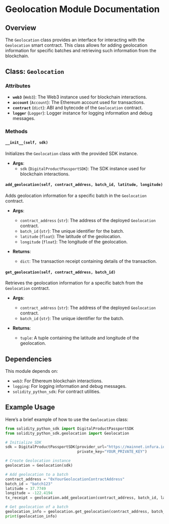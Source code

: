 # Geolocation Module Documentation

## Overview

The `Geolocation` class provides an interface for interacting with the `Geolocation` smart contract. This class allows for adding geolocation information for specific batches and retrieving such information from the blockchain.

## Class: `Geolocation`

### Attributes

- **`web3`** (`Web3`): The Web3 instance used for blockchain interactions.
- **`account`** (`Account`): The Ethereum account used for transactions.
- **`contract`** (`dict`): ABI and bytecode of the `Geolocation` contract.
- **`logger`** (`Logger`): Logger instance for logging information and debug messages.

### Methods

#### `__init__(self, sdk)`

Initializes the `Geolocation` class with the provided SDK instance.

- **Args**:
  - `sdk` (`DigitalProductPassportSDK`): The SDK instance used for blockchain interactions.

#### `add_geolocation(self, contract_address, batch_id, latitude, longitude)`

Adds geolocation information for a specific batch in the `Geolocation` contract.

- **Args**:
  - `contract_address` (`str`): The address of the deployed `Geolocation` contract.
  - `batch_id` (`str`): The unique identifier for the batch.
  - `latitude` (`float`): The latitude of the geolocation.
  - `longitude` (`float`): The longitude of the geolocation.

- **Returns**:
  - `dict`: The transaction receipt containing details of the transaction.

#### `get_geolocation(self, contract_address, batch_id)`

Retrieves the geolocation information for a specific batch from the `Geolocation` contract.

- **Args**:
  - `contract_address` (`str`): The address of the deployed `Geolocation` contract.
  - `batch_id` (`str`): The unique identifier for the batch.

- **Returns**:
  - `tuple`: A tuple containing the latitude and longitude of the geolocation.

## Dependencies

This module depends on:

- `web3`: For Ethereum blockchain interactions.
- `logging`: For logging information and debug messages.
- `solidity_python_sdk`: For contract utilities.

## Example Usage

Here’s a brief example of how to use the `Geolocation` class:

```python
from solidity_python_sdk import DigitalProductPassportSDK
from solidity_python_sdk.geolocation import Geolocation

# Initialize SDK
sdk = DigitalProductPassportSDK(provider_url="https://mainnet.infura.io/v3/YOUR_INFURA_PROJECT_ID",
                                private_key="YOUR_PRIVATE_KEY")

# Create Geolocation instance
geolocation = Geolocation(sdk)

# Add geolocation to a batch
contract_address = "0xYourGeolocationContractAddress"
batch_id = "batch123"
latitude = 37.7749
longitude = -122.4194
tx_receipt = geolocation.add_geolocation(contract_address, batch_id, latitude, longitude)

# Get geolocation of a batch
geolocation_info = geolocation.get_geolocation(contract_address, batch_id)
print(geolocation_info)
```